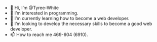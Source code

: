 - 👋 Hi, I’m @Tyree-White
- 👀 I’m interested in programming.
- 🌱 I’m currently learning how to become a web developer.
- 💞️ I’m looking to develop the necessary skills to become a good web developer.
- 📫 How to reach me 469-604 (6910).

<!---
Tyree-White/Tyree-White is a ✨ special ✨ repository because its `README.md` (this file) appears on your GitHub profile.
You can click the Preview link to take a look at your changes.
--->
